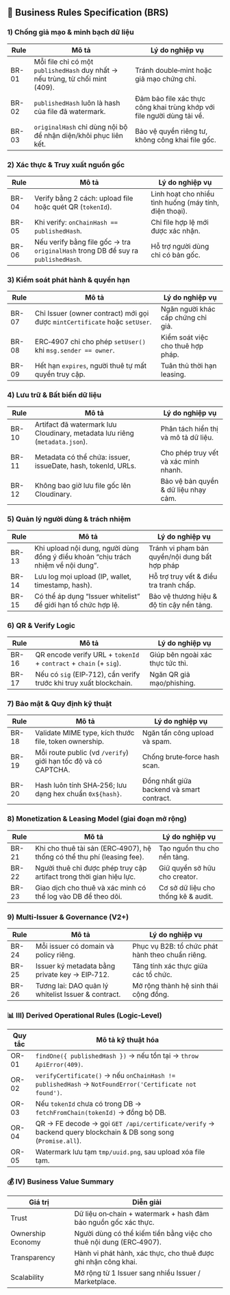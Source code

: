 ## 🧩 Business Rules Specification (BRS)

### 1) Chống giả mạo & minh bạch dữ liệu

| Rule  | Mô tả                                                                         | Lý do nghiệp vụ                                                        |
| ----- | ----------------------------------------------------------------------------- | ---------------------------------------------------------------------- |
| BR-01 | Mỗi file chỉ có một `publishedHash` duy nhất → nếu trùng, từ chối mint (409). | Tránh double‑mint hoặc giả mạo chứng chỉ.                              |
| BR-02 | `publishedHash` luôn là hash của file đã watermark.                           | Đảm bảo file xác thực công khai trùng khớp với file người dùng tải về. |
| BR-03 | `originalHash` chỉ dùng nội bộ để nhận diện/khôi phục liên kết.               | Bảo vệ quyền riêng tư, không công khai file gốc.                       |

### 2) Xác thực & Truy xuất nguồn gốc

| Rule  | Mô tả                                                                             | Lý do nghiệp vụ                                        |
| ----- | --------------------------------------------------------------------------------- | ------------------------------------------------------ |
| BR-04 | Verify bằng 2 cách: upload file hoặc quét QR (`tokenId`).                         | Linh hoạt cho nhiều tình huống (máy tính, điện thoại). |
| BR-05 | Khi verify: `onChainHash == publishedHash`.                                       | Chỉ file hợp lệ mới được xác nhận.                     |
| BR-06 | Nếu verify bằng file gốc → tra `originalHash` trong DB để suy ra `publishedHash`. | Hỗ trợ người dùng chỉ có bản gốc.                      |

### 3) Kiểm soát phát hành & quyền hạn

| Rule  | Mô tả                                                                      | Lý do nghiệp vụ                    |
| ----- | -------------------------------------------------------------------------- | ---------------------------------- |
| BR-07 | Chỉ Issuer (owner contract) mới gọi được `mintCertificate` hoặc `setUser`. | Ngăn người khác cấp chứng chỉ giả. |
| BR-08 | ERC‑4907 chỉ cho phép `setUser()` khi `msg.sender == owner`.               | Kiểm soát việc cho thuê hợp pháp.  |
| BR-09 | Hết hạn `expires`, người thuê tự mất quyền truy cập.                       | Tuân thủ thời hạn leasing.         |

### 4) Lưu trữ & Bất biến dữ liệu

| Rule  | Mô tả                                                                       | Lý do nghiệp vụ                      |
| ----- | --------------------------------------------------------------------------- | ------------------------------------ |
| BR-10 | Artifact đã watermark lưu Cloudinary, metadata lưu riêng (`metadata.json`). | Phân tách hiển thị và mô tả dữ liệu. |
| BR-11 | Metadata có thể chứa: issuer, issueDate, hash, tokenId, URLs.               | Cho phép truy vết và xác minh nhanh. |
| BR-12 | Không bao giờ lưu file gốc lên Cloudinary.                                  | Bảo vệ bản quyền & dữ liệu nhạy cảm. |

### 5) Quản lý người dùng & trách nhiệm

| Rule  | Mô tả                                                                             | Lý do nghiệp vụ                               |
| ----- | --------------------------------------------------------------------------------- | --------------------------------------------- |
| BR-13 | Khi upload nội dung, người dùng đồng ý điều khoản “chịu trách nhiệm về nội dung”. | Tránh vi phạm bản quyền/nội dung bất hợp pháp |
| BR-14 | Lưu log mọi upload (IP, wallet, timestamp, hash).                                 | Hỗ trợ truy vết & điều tra tranh chấp.        |
| BR-15 | Có thể áp dụng “Issuer whitelist” để giới hạn tổ chức hợp lệ.                     | Bảo vệ thương hiệu & độ tin cậy nền tảng.     |

### 6) QR & Verify Logic

| Rule  | Mô tả                                                              | Lý do nghiệp vụ                  |
| ----- | ------------------------------------------------------------------ | -------------------------------- |
| BR-16 | QR encode verify URL + `tokenId` + `contract` + `chain` (+ `sig`). | Giúp bên ngoài xác thực tức thì. |
| BR-17 | Nếu có `sig` (EIP‑712), cần verify trước khi truy xuất blockchain. | Ngăn QR giả mạo/phishing.        |

### 7) Bảo mật & Quy định kỹ thuật

| Rule  | Mô tả                                                          | Lý do nghiệp vụ                           |
| ----- | -------------------------------------------------------------- | ----------------------------------------- |
| BR-18 | Validate MIME type, kích thước file, token ownership.          | Ngăn tấn công upload và spam.             |
| BR-19 | Mỗi route public (vd `/verify`) giới hạn tốc độ và có CAPTCHA. | Chống brute‑force hash scan.              |
| BR-20 | Hash luôn tính SHA‑256; lưu dạng hex chuẩn `0x${hash}`.        | Đồng nhất giữa backend và smart contract. |

### 8) Monetization & Leasing Model (giai đoạn mở rộng)

| Rule  | Mô tả                                                                   | Lý do nghiệp vụ                     |
| ----- | ----------------------------------------------------------------------- | ----------------------------------- |
| BR-21 | Khi cho thuê tài sản (ERC‑4907), hệ thống có thể thu phí (leasing fee). | Tạo nguồn thu cho nền tảng.         |
| BR-22 | Người thuê chỉ được phép truy cập artifact trong thời gian hiệu lực.    | Giữ quyền sở hữu cho creator.       |
| BR-23 | Giao dịch cho thuê và xác minh có thể log vào DB để theo dõi.           | Cơ sở dữ liệu cho thống kê & audit. |

### 9) Multi‑Issuer & Governance (V2+)

| Rule  | Mô tả                                               | Lý do nghiệp vụ                                  |
| ----- | --------------------------------------------------- | ------------------------------------------------ |
| BR-24 | Mỗi issuer có domain và policy riêng.               | Phục vụ B2B: tổ chức phát hành theo chuẩn riêng. |
| BR-25 | Issuer ký metadata bằng private key → EIP‑712.      | Tăng tính xác thực giữa các tổ chức.             |
| BR-26 | Tương lai: DAO quản lý whitelist Issuer & contract. | Mở rộng thành hệ sinh thái cộng đồng.            |

### 📊 III) Derived Operational Rules (Logic‑Level)

| Quy tắc | Mô tả kỹ thuật hóa                                                                                            |
| ------- | ------------------------------------------------------------------------------------------------------------- |
| OR-01   | `findOne({ publishedHash })` → nếu tồn tại → `throw ApiError(409)`.                                           |
| OR-02   | `verifyCertificate()` → nếu `onChainHash != publishedHash` → `NotFoundError('Certificate not found')`.        |
| OR-03   | Nếu `tokenId` chưa có trong DB → `fetchFromChain(tokenId)` → đồng bộ DB.                                      |
| OR-04   | QR → FE decode → gọi `GET /api/certificate/verify` → backend query blockchain & DB song song (`Promise.all`). |
| OR-05   | Watermark lưu tạm `tmp/uuid.png`, sau upload xóa file tạm.                                                    |

### 💰 IV) Business Value Summary

| Giá trị           | Diễn giải                                                           |
| ----------------- | ------------------------------------------------------------------- |
| Trust             | Dữ liệu on‑chain + watermark + hash đảm bảo nguồn gốc xác thực.     |
| Ownership Economy | Người dùng có thể kiếm tiền bằng việc cho thuê nội dung (ERC‑4907). |
| Transparency      | Hành vi phát hành, xác thực, cho thuê được ghi nhận công khai.      |
| Scalability       | Mở rộng từ 1 Issuer sang nhiều Issuer / Marketplace.                |

